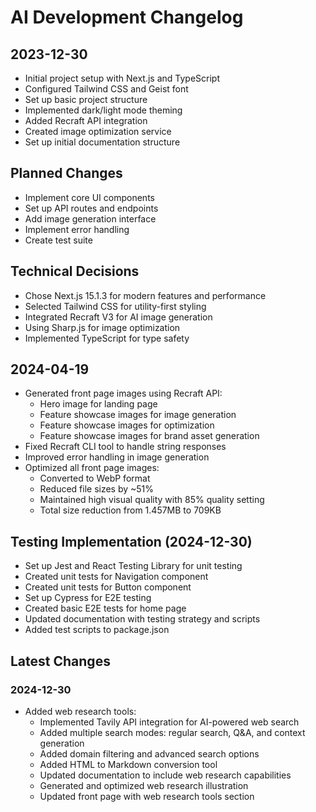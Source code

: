 # AI Development Changelog

## 2023-12-30
- Initial project setup with Next.js and TypeScript
- Configured Tailwind CSS and Geist font
- Set up basic project structure
- Implemented dark/light mode theming
- Added Recraft API integration
- Created image optimization service
- Set up initial documentation structure

## Planned Changes
- Implement core UI components
- Set up API routes and endpoints
- Add image generation interface
- Implement error handling
- Create test suite

## Technical Decisions
- Chose Next.js 15.1.3 for modern features and performance
- Selected Tailwind CSS for utility-first styling
- Integrated Recraft V3 for AI image generation
- Using Sharp.js for image optimization
- Implemented TypeScript for type safety

## 2024-04-19
- Generated front page images using Recraft API:
  - Hero image for landing page
  - Feature showcase images for image generation
  - Feature showcase images for optimization
  - Feature showcase images for brand asset generation
- Fixed Recraft CLI tool to handle string responses
- Improved error handling in image generation
- Optimized all front page images:
  - Converted to WebP format
  - Reduced file sizes by ~51%
  - Maintained high visual quality with 85% quality setting
  - Total size reduction from 1.457MB to 709KB

## Testing Implementation (2024-12-30)
- Set up Jest and React Testing Library for unit testing
- Created unit tests for Navigation component
- Created unit tests for Button component
- Set up Cypress for E2E testing
- Created basic E2E tests for home page
- Updated documentation with testing strategy and scripts
- Added test scripts to package.json

## Latest Changes

### 2024-12-30
- Added web research tools:
  - Implemented Tavily API integration for AI-powered web search
  - Added multiple search modes: regular search, Q&A, and context generation
  - Added domain filtering and advanced search options
  - Added HTML to Markdown conversion tool
  - Updated documentation to include web research capabilities
  - Generated and optimized web research illustration
  - Updated front page with web research tools section
